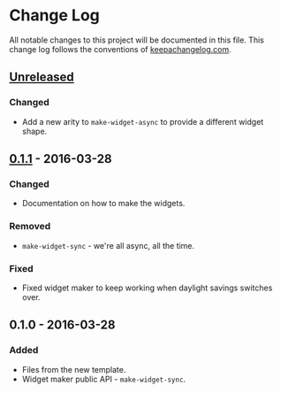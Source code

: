 # Change Log
All notable changes to this project will be documented in this file. This change log follows the conventions of [keepachangelog.com](http://keepachangelog.com/).

## [Unreleased]
### Changed
- Add a new arity to `make-widget-async` to provide a different widget shape.

## [0.1.1] - 2016-03-28
### Changed
- Documentation on how to make the widgets.

### Removed
- `make-widget-sync` - we're all async, all the time.

### Fixed
- Fixed widget maker to keep working when daylight savings switches over.

## 0.1.0 - 2016-03-28
### Added
- Files from the new template.
- Widget maker public API - `make-widget-sync`.

[Unreleased]: https://github.com/your-name/zahlenschloss/compare/0.1.1...HEAD
[0.1.1]: https://github.com/your-name/zahlenschloss/compare/0.1.0...0.1.1
